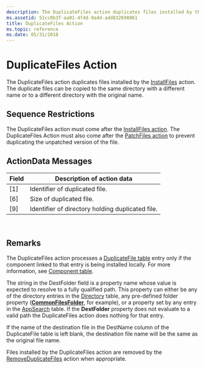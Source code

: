 ```yaml
---
description: The DuplicateFiles action duplicates files installed by the InstallFiles action. The duplicate files can be copied to the same directory with a different name or to a different directory with the original name.
ms.assetid: 51cc0b3f-aa01-4f4d-9a4d-add832698061
title: DuplicateFiles Action
ms.topic: reference
ms.date: 05/31/2018
---
```


# DuplicateFiles Action

The DuplicateFiles action duplicates files installed by the [InstallFiles](installfiles-action.md) action. The duplicate files can be copied to the same directory with a different name or to a different directory with the original name.

## Sequence Restrictions

The DuplicateFiles action must come after the [InstallFiles action](installfiles-action.md). The DuplicateFiles Action must also come after the [PatchFiles action](patchfiles-action.md) to prevent duplicating the unpatched version of the file.

## ActionData Messages



| Field | Description of action data                       |
|-------|--------------------------------------------------|
| \[1\] | Identifier of duplicated file.                   |
| \[6\] | Size of duplicated file.                         |
| \[9\] | Identifier of directory holding duplicated file. |



 

## Remarks

The DuplicateFiles action processes a [DuplicateFile table](duplicatefile-table.md) entry only if the component linked to that entry is being installed locally. For more information, see [Component table](component-table.md).

The string in the DestFolder field is a property name whose value is expected to resolve to a fully qualified path. This property can either be any of the directory entries in the [Directory](directory-table.md) table, any pre-defined folder property ([**CommonFilesFolder**](commonfilesfolder.md), for example), or a property set by any entry in the [AppSearch](appsearch-table.md) table. If the **DestFolder** property does not evaluate to a valid path the DuplicateFiles action does nothing for that entry.

If the name of the destination file in the DestName column of the DuplicateFile table is left blank, the destination file name will be the same as the original file name.

Files installed by the DuplicateFiles action are removed by the [RemoveDuplicateFiles](removeduplicatefiles-action.md) action when appropriate.

 

 



